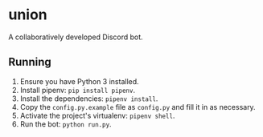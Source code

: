 # union

A collaboratively developed Discord bot.

## Running

1. Ensure you have Python 3 installed.
2. Install pipenv: `pip install pipenv`.
3. Install the dependencies: `pipenv install`.
4. Copy the `config.py.example` file as `config.py` and fill it in as necessary.
5. Activate the project's virtualenv: `pipenv shell`.
6. Run the bot: `python run.py`.
